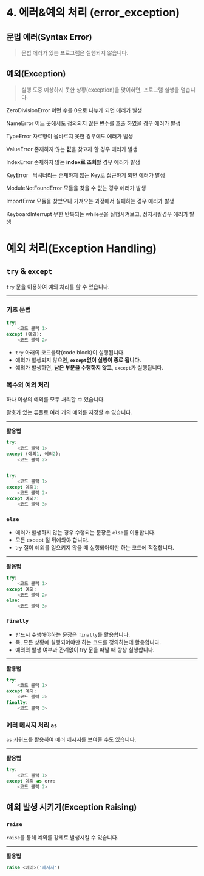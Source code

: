 # 4. 에러&예외 처리 (error_exception)

## 문법 에러(Syntax Error)

> 문법 에러가 있는 프로그램은 실행되지 않습니다.

## 예외(Exception)

> 실행 도중 예상하지 못한 상황(exception)을 맞이하면, 프로그램 실행을 멈춥니다.

ZeroDivisionError  어떤 수를 0으로 나누게 되면 에러가 발생

NameError  			어느 곳에서도 정의되지 않은 변수를 호출 하였을 경우 에러가 발생

TypeError				자료형이 올바르지 못한 경우에도 에러가 발생

ValueError			   존재하지 않는 **값**을 찾고자 할 경우 에러가 발생

IndexError 			  존재하지 않는 **index로 조회**할 경우 에러가 발생

KeyError				   딕셔너리는 존재하지 않는 Key로 접근하게 되면 에러가 발생

ModuleNotFoundError 모듈을 찾을 수 없는 경우 에러가 발생

ImportError		 	모듈을 찾았으나 가져오는 과정에서 실패하는 경우 에러가 발생

KeyboardInterrupt 무한 반복되는 while문을 실행시켜보고, 정지시킬경우 에러가 발생



# 예외 처리(Exception Handling)

## `try` & `except`

`try` 문을 이용하여 예외 처리를 할 수 있습니다.

------

### 기초 문법

```python
try:
    <코드 블럭 1>
except (예외):
    <코드 블럭 2>
```

- `try` 아래의 코드블락(code block)이 실행됩니다.
- 예외가 발생되지 않으면, **`except`없이 실행이 종료 됩니다.**
- 예외가 발생하면, **남은 부분을 수행하지 않고**, `except`가 실행됩니다.



### 복수의 예외 처리

하나 이상의 예외를 모두 처리할 수 있습니다.

괄호가 있는 튜플로 여러 개의 예외를 지정할 수 있습니다.

------

**활용법**

```python
try:
    <코드 블럭 1>
except (예외1, 예외2):
    <코드 블럭 2>


try:
    <코드 블럭 1>
except 예외1:
    <코드 블럭 2>
except 예외2:
    <코드 블럭 3>
```



### `else`

- 에러가 발생하지 않는 경우 수행되는 문장은 `else`를 이용합니다.
- 모든 except 절 뒤에와야 합니다.
- try 절이 예외를 일으키지 않을 때 실행되어야만 하는 코드에 적절합니다.

------

**활용법**

```python
try:
    <코드 블럭 1>
except 예외:
    <코드 블럭 2>
else:
    <코드 블럭 3>
```



### `finally`

- 반드시 수행해야하는 문장은 `finally`를 활용합니다.
- 즉, 모든 상황에 실행되어야만 하는 코드를 정의하는데 활용합니다.
- 예외의 발생 여부과 관계없이 try 문을 떠날 때 항상 실행합니다.

------

**활용법**

```python
try:
    <코드 블럭 1>
except 예외:
    <코드 블럭 2>
finally:
    <코드 블럭 3>
```



### 에러 메시지 처리 `as`

`as` 키워드를 활용하여 에러 메시지를 보여줄 수도 있습니다.

------

**활용법**

```python
try:
    <코드 블럭 1>
except 예외 as err:
    <코드 블럭 2>
```



## 예외 발생 시키기(Exception Raising)

### `raise`

`raise`를 통해 예외를 강제로 발생시킬 수 있습니다.

------

**활용법**

```python
raise <에러>('메시지')
```
